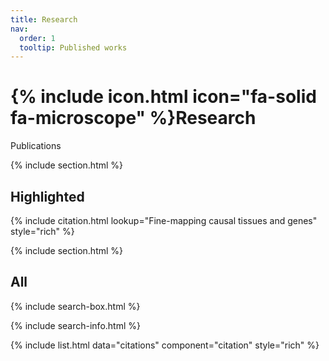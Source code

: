 ```yaml
---
title: Research
nav:
  order: 1
  tooltip: Published works
---
```


# {% include icon.html icon="fa-solid fa-microscope" %}Research

Publications

{% include section.html %}

## Highlighted

{% include citation.html lookup="Fine-mapping causal tissues and genes" style="rich" %}

{% include section.html %}

## All

{% include search-box.html %}

{% include search-info.html %}

{% include list.html data="citations" component="citation" style="rich" %}
